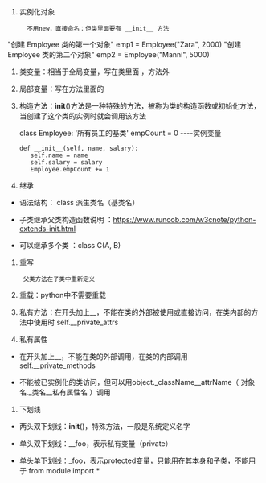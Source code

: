 1. 实例化对象 

         不用new，直接命名：但类里面要有 __init__ 方法

"创建 Employee 类的第一个对象"
emp1 = Employee("Zara", 2000)
"创建 Employee 类的第二个对象"
emp2 = Employee("Manni", 5000)

1. 类变量：相当于全局变量，写在类里面 ，方法外

1. 局部变量：写在方法里面的

1. 构造方法：__init__()方法是一种特殊的方法，被称为类的构造函数或初始化方法，当创建了这个类的实例时就会调用该方法 

    class Employee:
       '所有员工的基类'
       empCount = 0 ----实例变量
 
       def __init__(self, name, salary):
          self.name = name
          self.salary = salary
          Employee.empCount += 1 

1. 继承

- 语法结构： class 派生类名（基类名）

- 子类继承父类构造函数说明 ：https://www.runoob.com/w3cnote/python-extends-init.html

- 可以继承多个类 ：class C(A, B)



1. 重写

        父类方法在子类中重新定义

1. 重载：python中不需要重载

1. 私有方法：在开头加上__，不能在类的外部被使用或直接访问，在类内部的方法中使用时 self.__private_attrs

1. 私有属性

- 在开头加上__，不能在类的外部调用，在类的内部调用 self.__private_methods

- 不能被已实例化的类访问，但可以用object._className__attrName（ 对象名._类名__私有属性名 ）调用

  

1. 下划线

- 两头双下划线：__init__()，特殊方法，一般是系统定义名字

- 单头双下划线：__foo，表示私有变量（private）

- 单头单下划线：_foo，表示protected变量，只能用在其本身和子类，不能用于 from module import *

       


